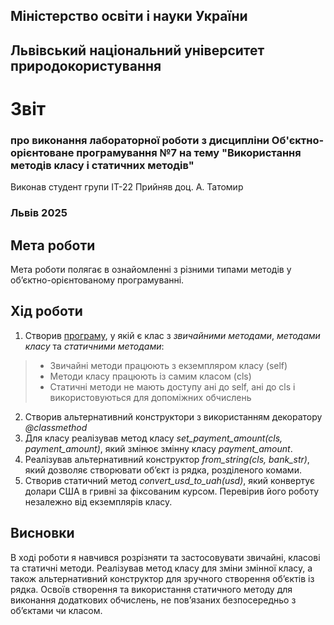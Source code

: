## Міністерство освіти і науки України

## Львівський національний університет природокористування
 
# Звіт
### про виконання лабораторної роботи з дисципліни Об'єктно-орієнтоване програмування №7 на тему "Використання методів класу і статичних методів"
Виконав студент групи ІТ-22
Прийняв доц. А. Татомир
### Львів 2025

## Мета роботи
Мета роботи полягає в ознайомленні з різними типами методів у об’єктно-орієнтованому програмуванні.

## Хід роботи
1. Створив [програму](oop.py), у якій є клас з *звичайними методами*, *методами класу* та *статичними методами*:
> - Звичайні методи працюють з екземпляром класу (self)
> - Методи класу працюють із самим класом (cls)
> - Статичні методи не мають доступу ані до self, ані до cls і використовуються для допоміжних обчислень
2. Створив альтернативний конструктори з використанням декоратору *@classmethod*
3. Для класу реалізував метод класу *set_payment_amount(cls, payment_amount)*, який змінює змінну класу *payment_amount*.
4. Реалізував альтернативний конструктор *from_string(cls, bank_str)*, який дозволяє створювати об’єкт із рядка, розділеного комами.
5. Створив статичний метод *convert_usd_to_uah(usd)*, який конвертує долари США в гривні за фіксованим курсом. Перевірив його роботу незалежно від екземплярів класу.


## Висновки
В ході роботи я навчився розрізняти та застосовувати звичайні, класові та статичні методи. Реалізував метод класу для зміни змінної класу, а також альтернативний конструктор для зручного створення об’єктів із рядка. Освоїв створення та використання статичного методу для виконання додаткових обчислень, не пов’язаних безпосередньо з об’єктами чи класом.